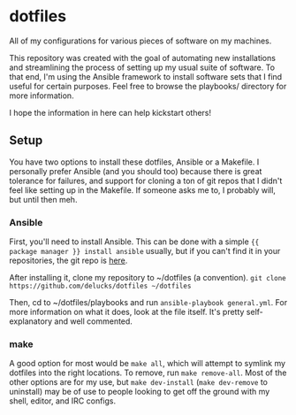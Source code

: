 dotfiles
========

All of my configurations for various pieces of software on my machines.

This repository was created with the goal of automating new installations
and streamlining the process of setting up my usual suite of software.
To that end, I'm using the Ansible framework to install software sets that I find
useful for certain purposes. Feel free to browse the playbooks/ directory for more
information.

I hope the information in here can help kickstart others!

Setup
-----

You have two options to install these dotfiles, Ansible or a Makefile. I personally prefer
Ansible (and you should too) because there is great tolerance for failures, and support
for cloning a ton of git repos that I didn't feel like setting up in the Makefile. If someone
asks me to, I probably will, but until then meh.

### Ansible

First, you'll need to install Ansible. This can be done with a simple `{{ package manager }} install
ansible` usually, but if you can't find it in your repositories, the git repo is [here](https://github.com/ansible/ansible/). 

After installing it, clone my repository to ~/dotfiles (a convention).
`git clone https://github.com/delucks/dotfiles ~/dotfiles`

Then, cd to ~/dotfiles/playbooks and run `ansible-playbook general.yml`. For more
information on what it does, look at the file itself. It's pretty self-explanatory and well commented.

### make

A good option for most would be `make all`, which will attempt to symlink my dotfiles into the right locations.
To remove, run `make remove-all`. Most of the other options are for my use, but `make dev-install` (`make dev-remove` to uninstall)
may be of use to people looking to get off the ground with my shell, editor, and IRC configs.
